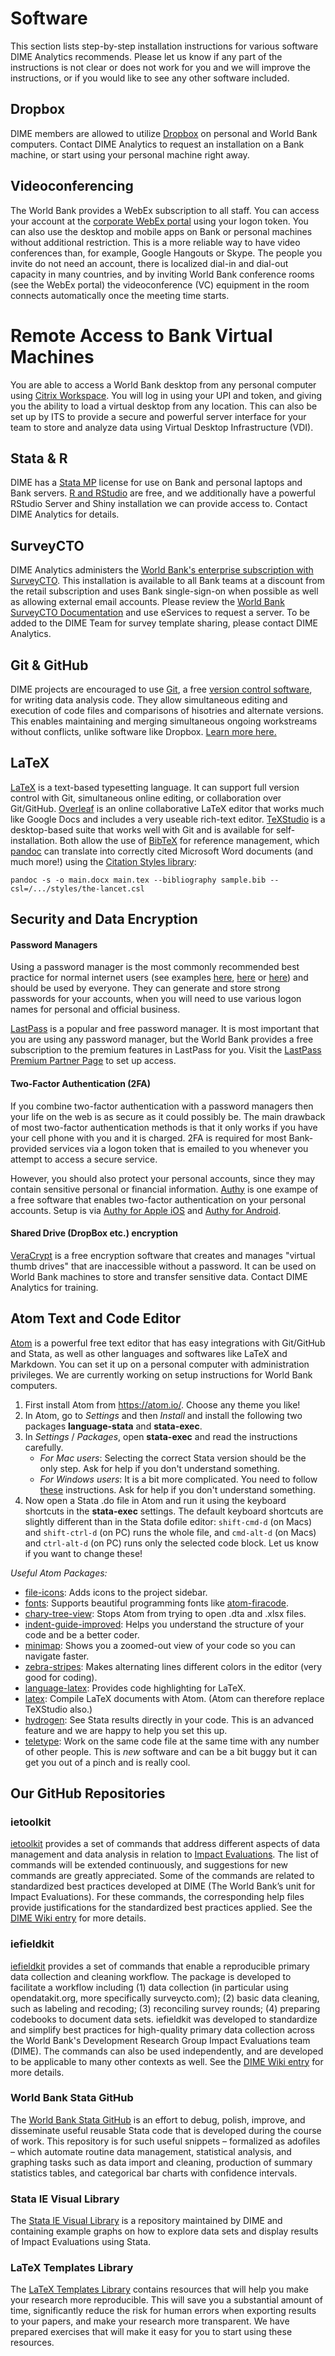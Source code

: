 # Software

This section lists step-by-step installation instructions for various software DIME Analytics recommends. Please let us know if any part of the instructions is not clear or does not work for you and we will improve the instructions, or if you would like to see any other software included.

## Dropbox

DIME members are allowed to utilize [Dropbox](https://www.dropbox.com/h) on personal and World Bank computers. Contact DIME Analytics to request an installation on a Bank machine, or start using your personal machine right away.

## Videoconferencing 

The World Bank provides a WebEx subscription to all staff. You can access your account at the [corporate WebEx portal](http://worldbankgroup.webex.com) using your logon token. You can also use the desktop and mobile apps on Bank or personal machines without additional restriction. This is a more reliable way to have video conferences than, for example, Google Hangouts or Skype. The people you invite do not need an account, there is localized dial-in and dial-out capacity in many countries, and by inviting World Bank conference rooms (see the WebEx portal) the videoconference (VC) equipment in the room connects automatically once the meeting time starts.

# Remote Access to Bank Virtual Machines

You are able to access a World Bank desktop from any personal computer using [Citrix Workspace](https://www.citrix.com/downloads/workspace-app/). You will log in using your UPI and token, and giving you the ability to load a virtual desktop from any location. This can also be set up by ITS to provide a secure and powerful server interface for your team to store and analyze data using Virtual Desktop Infrastructure (VDI).

## Stata & R

DIME has a [Stata MP](https://www.stata.com) license for use on Bank and personal laptops and Bank servers. [R and RStudio](https://www.rstudio.com) are free, and we additionally have a powerful RStudio Server and Shiny installation we can provide access to. Contact DIME Analytics for details.

## SurveyCTO

DIME Analytics administers the [World Bank's enterprise subscription with SurveyCTO](https://survey.wb.surveycto.com/). This installation is available to all Bank teams at a discount from the retail subscription and uses Bank single-sign-on when possible as well as allowing external email accounts. Please review the [World Bank SurveyCTO Documentation](https://showcase.dropbox.com/s/WBG-SurveyCTO-Documentation-HZN82ovmFR0hpnnsLYdns) and use eServices to request a server. To be added to the DIME Team for survey template sharing, please contact DIME Analytics.

## Git & GitHub

DIME projects are encouraged to use [Git](https://git-scm.com), a free [version control software](http://journals.plos.org/ploscompbiol/article?id=10.1371/journal.pcbi.1004668), for writing data analysis code. They allow simultaneous editing and execution of code files and comparisons of hisotries and alternate versions. This enables maintaining and merging simultaneous ongoing workstreams without conflicts, unlike software like Dropbox. [Learn more here.](https://worldbank.github.io/dimeanalytics/git/)

## LaTeX

[LaTeX](https://www.latex-project.org) is a text-based typesetting language. It can support full version control with Git, simultaneous online editing, or collaboration over Git/GitHub. [Overleaf](http://overleaf.com) is an online collaborative LaTeX editor that works much like Google Docs and includes a very useable rich-text editor. [TeXStudio](https://www.texstudio.org) is a desktop-based suite that works well with Git and is available for self-installation. Both allow the use of [BibTeX](http://www.bibtex.org) for reference management, which [pandoc](http://pandoc.org) can translate into correctly cited Microsoft Word documents (and much more!) using the [Citation Styles library](https://github.com/citation-style-language/styles):

```
pandoc -s -o main.docx main.tex --bibliography sample.bib --csl=/.../styles/the-lancet.csl
```

## Security and Data Encryption

#### Password Managers

Using a password manager is the most commonly recommended best practice for normal internet users (see examples [here](https://www.howtogeek.com/141500/why-you-should-use-a-password-manager-and-how-to-get-started/), [here](https://www.theverge.com/2017/7/24/15921282/best-password-manager-1password-lastpass-dashlane-how-to) or [here](https://www.pcmag.com/article/325635/get-organized-why-arent-you-using-a-password-manager-yet)) and should be used by everyone. They can generate and store strong passwords for your accounts, when you will need to use various logon names for personal and official business.

[LastPass](http://lastpass.com) is a popular and free password manager. It is most important that you are using any password manager, but the World Bank provides a free subscription to the premium features in LastPass for you. Visit the [LastPass Premium Partner Page](https://lastpass.com/partnerpremium/theworldbankgroup) to set up access.

#### Two-Factor Authentication (2FA)

If you combine two-factor authentication with a password managers then your life on the web is as secure as it could possibly be. The main drawback of most two-factor authentication methods is that it only works if you have your cell phone with you and it is charged. 2FA is required for most Bank-provided services via a logon token that is emailed to you whenever you attempt to access a secure service.

However, you should also protect your personal accounts, since they may contain sensitive personal or financial information. [Authy](https://authy.com/) is one exampe of a free software that enables two-factor authentication on your personal accounts. Setup is via [Authy for Apple iOS](https://itunes.apple.com/us/app/authy/id494168017) and [Authy for Android](https://play.google.com/store/apps/details?id=com.authy.authy).

#### Shared Drive (DropBox etc.) encryption
[VeraCrypt](http://veracrypt.fr) is a free encryption software that creates and manages "virtual thumb drives" that are inaccessible without a password. It can be used on World Bank machines to store and transfer sensitive data. Contact DIME Analytics for training.

## Atom Text and Code Editor

[Atom](http://atom.io) is a powerful free text editor that has easy integrations with Git/GitHub and Stata, as well as other languages and softwares like LaTeX and Markdown. You can set it up on a personal computer with administration privileges. We are currently working on setup instructions for World Bank computers.

1. First install Atom from <https://atom.io/>. Choose any theme you like!
1. In Atom, go to _Settings_ and then _Install_ and install the following two packages **language-stata** and **stata-exec**.
1. In _Settings_ / _Packages_, open **stata-exec** and read the instructions carefully.
    * _For Mac users_: Selecting the correct Stata version should be the only step. Ask for help if you don't understand something.
    * _For Windows users_: It is a bit more complicated. You need to follow [these](https://github.com/kylebarron/stata-exec#installation) instructions. Ask for help if you don't understand something.
1. Now open a Stata .do file in Atom and run it using the keyboard shortcuts in the **stata-exec** settings. The default keyboard shortcuts are slightly different than in the Stata dofile editor: `shift-cmd-d` (on Macs) and `shift-ctrl-d` (on PC) runs the whole file, and `cmd-alt-d` (on Macs) and `ctrl-alt-d` (on PC) runs only the selected code block. Let us know if you want to change these!

_Useful Atom Packages:_

* [file-icons](https://atom.io/packages/file-icons): Adds icons to the project sidebar.
* [fonts](https://atom.io/packages/fonts): Supports beautiful programming fonts like [atom-firacode](https://atom.io/packages/firacode).
* [chary-tree-view](https://atom.io/packages/chary-tree-view): Stops Atom from trying to open .dta and .xlsx files.
* [indent-guide-improved](https://atom.io/packages/indent-guide-improved): Helps you understand the structure of your code and be a better coder.
* [minimap](https://atom.io/packages/minimap): Shows you a zoomed-out view of your code so you can navigate faster.
* [zebra-stripes](https://atom.io/packages/zebra-stripes): Makes alternating lines different colors in the editor (very good for coding).
* [language-latex](https://atom.io/packages/language-latex): Provides code highlighting for LaTeX.
* [latex](https://atom.io/packages/latex): Compile LaTeX documents with Atom. (Atom can therefore replace TeXStudio also.)
* [hydrogen](https://atom.io/packages/hydrogen): See Stata results directly in your code. This is an advanced feature and we are happy to help you set this up.
* [teletype](https://atom.io/packages/teletype): Work on the same code file at the same time with any number of other people. This is _new_ software and can be a bit buggy but it can get you out of a pinch and is really cool.

## Our GitHub Repositories

### ietoolkit

[ietoolkit](https://worldbank.github.io/ietoolkit/) provides a set of commands that address different aspects of data management and data analysis in relation to [Impact Evaluations](http://blogs.worldbank.org/impactevaluations/ie-analytics-introducing-ietoolkit). The list of commands will be extended continuously, and suggestions for new commands are greatly appreciated. Some of the commands are related to standardized best practices developed at DIME (The World Bank’s unit for Impact Evaluations). For these commands, the corresponding help files provide justifications for the standardized best practices applied. See the [DIME Wiki entry](https://dimewiki.worldbank.org/wiki/ietoolkit) for more details.

### iefieldkit

[iefieldkit](https://www.github.com/worldbank/iefieldkit/) provides a set of commands that enable a reproducible primary data collection and cleaning workflow. The package is developed to facilitate a workflow including (1) data collection (in particular using opendatakit.org, more specifically surveycto.com); (2) basic data cleaning, such as labeling and recoding; (3) reconciling survey rounds; (4) preparing codebooks to document data sets. iefieldkit was developed to standardize and simplify best practices for high-quality primary data collection across the World Bank's Development Research Group Impact Evaluations team (DIME). The commands can also be used independently, and are developed to be applicable to many other contexts as well. See the [DIME Wiki entry](https://dimewiki.worldbank.org/wiki/Iefieldkit) for more details.

### World Bank Stata GitHub

The [World Bank Stata GitHub](https://worldbank.github.io/stata/) is an effort to debug, polish, improve, and disseminate useful reusable Stata code that is developed during the course of work. This repository is for such useful snippets – formalized as adofiles – which automate routine data management, statistical analysis, and graphing tasks such as data import and cleaning, production of summary statistics tables, and categorical bar charts with confidence intervals.

### Stata IE Visual Library

The [Stata IE Visual Library](https://worldbank.github.io/Stata-IE-Visual-Library/) is a repository maintained by DIME and containing example graphs on how to explore data sets and display results of Impact Evaluations using Stata.

### LaTeX Templates Library

The [LaTeX Templates Library](https://github.com/worldbank/DIME-LaTeX-Templates) contains resources that will help you make your research more reproducible. This will save you a substantial amount of time, significantly reduce the risk for human errors when exporting results to your papers, and make your research more transparent. We have prepared exercises that will make it easy for you to start using these resources.
